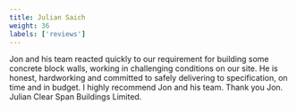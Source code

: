 ```yaml
---
title: Julian Saich
weight: 36
labels: ['reviews']
---
```


Jon and his team reacted quickly to our requirement for building some concrete block walls, working in challenging conditions on our site. He is honest, hardworking and committed to safely delivering to specification, on time and in budget. I highly recommend Jon and his team. Thank you Jon. Julian Clear Span Buildings Limited.